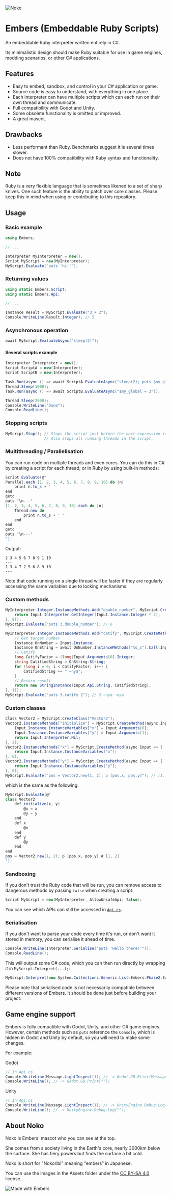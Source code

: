 ![Noko](Assets/Noko.png)

# Embers (Embeddable Ruby Scripts)

An embeddable Ruby interpreter written entirely in C#.

Its minimalistic design should make Ruby suitable for use in game engines, modding scenarios, or other C# applications.

## Features
- Easy to embed, sandbox, and control in your C# application or game.
- Source code is easy to understand, with everything in one place.
- Each interpreter can have multiple scripts which can each run on their own thread and communicate.
- Full compatibility with Godot and Unity.
- Some obsolete functionality is omitted or improved.
- A great mascot.

## Drawbacks
- Less performant than Ruby. Benchmarks suggest it is several times slower.
- Does not have 100% compatibility with Ruby syntax and functionality.

## Note
Ruby is a very flexible language that is sometimes likened to a set of sharp knives. One such feature is the ability to patch over core classes. Please keep this in mind when using or contributing to this repository.

## Usage
### Basic example
```csharp
using Embers;

// ...

Interpreter MyInterpreter = new();
Script MyScript = new(MyInterpreter);
MyScript.Evaluate("puts 'hi!'");
```
### Returning values
```csharp
using static Embers.Script;
using static Embers.Api;

// ...

Instance Result = MyScript.Evaluate("3 + 2");
Console.WriteLine(Result.Integer); // 5
```
### Asynchronous operation
```csharp
await MyScript.EvaluateAsync("sleep(2)");
```

#### Several scripts example
```csharp
Interpreter Interpreter = new();
Script ScriptA = new(Interpreter);
Script ScriptB = new(Interpreter);

Task.Run(async () => await ScriptA.EvaluateAsync("sleep(2); puts $my_global"));
Thread.Sleep(1000);
Task.Run(async () => await ScriptB.EvaluateAsync("$my_global = 3"));

Thread.Sleep(2000);
Console.WriteLine("Done");
Console.ReadLine();
```

### Stopping scripts
```csharp
MyScript.Stop(); // Stops the script just before the next expression is interpreted.
                 // Also stops all running threads in the script.
```

### Multithreading / Parallelisation
You can run code on multiple threads and even cores. You can do this in C# by creating a script for each thread, or in Ruby by using built-in methods:

```csharp
Script.Evaluate(@"
Parallel.each [1, 2, 3, 4, 5, 6, 7, 8, 9, 10] do |n|
    print n.to_s + ' '
end
getc
puts '\n---'
[1, 2, 3, 4, 5, 6, 7, 8, 9, 10].each do |n|
    Thread.new do
        print n.to_s + ' '
    end
end
getc
puts '\n---'
");
```
Output:
```
2 3 4 5 6 7 8 9 1 10
---
1 3 4 7 2 5 6 8 9 10
---
```

Note that code running on a single thread will be faster if they are regularly accessing the same variables due to locking mechanisms.

### Custom methods
```csharp
MyInterpreter.Integer.InstanceMethods.Add("double_number", MyScript.CreateMethod(async Input => {
    return Input.Interpreter.GetInteger(Input.Instance.Integer * 2);
}, 0));
MyScript.Evaluate("puts 3.double_number"); // 6
```
```csharp
MyInterpreter.Integer.InstanceMethods.Add("catify", MyScript.CreateMethod(async Input => {
    // Get target number
    Instance OnNumber = Input.Instance;
    Instance OnString = await OnNumber.InstanceMethods["to_s"].Call(Input.Script, OnNumber);
    // Catify
    long CatifyFactor = (long)Input.Arguments[0].Integer;
    string CatifiedString = OnString.String;
    for (long i = 0; i < CatifyFactor; i++) {
        CatifiedString += " ~nya";
    }
    // Return result
    return new StringInstance(Input.Api.String, CatifiedString);
}, 1));
MyScript.Evaluate("puts 3.catify 2"); // 3 ~nya ~nya
```
### Custom classes
```csharp
Class Vector2 = MyScript.CreateClass("Vector2");
Vector2.InstanceMethods["initialize"] = MyScript.CreateMethod(async Input => {
    Input.Instance.InstanceVariables["x"] = Input.Arguments[0];
    Input.Instance.InstanceVariables["y"] = Input.Arguments[1];
    return Input.Interpreter.Nil;
}, 2);
Vector2.InstanceMethods["x"] = MyScript.CreateMethod(async Input => {
    return Input.Instance.InstanceVariables["x"];
}, 0);
Vector2.InstanceMethods["y"] = MyScript.CreateMethod(async Input => {
    return Input.Instance.InstanceVariables["y"];
}, 0);
MyScript.Evaluate("pos = Vector2.new(1, 2); p [pos.x, pos.y]"); // [1, 2]
```
which is the same as the following:
```csharp
MyScript.Evaluate(@"
class Vector2
    def initialize(x, y)
        @x = x
        @y = y
    end
    def x
        @x
    end
    def y
        @y
    end
end
pos = Vector2.new(1, 2); p [pos.x, pos.y] # [1, 2]
");
```
### Sandboxing
If you don't trust the Ruby code that will be run, you can remove access to dangerous methods by passing `false` when creating a script:
```csharp
Script MyScript = new(MyInterpreter, AllowUnsafeApi: false);
```
You can see which APIs can still be accessed in [`Api.cs`](Source/Embers/Api.cs).

### Serialisation
If you don't want to parse your code every time it's run, or don't want it stored in memory, you can serialise it ahead of time.
```csharp
Console.WriteLine(Interpreter.Serialise("puts 'Hello there!'"));
Console.ReadLine();
```
This will output some C# code, which you can then run directly by wrapping it in `MyScript.Interpret(...);`:
```csharp
MyScript.Interpret(new System.Collections.Generic.List<Embers.Phase2.Expression>() {new Embers.Phase2.MethodCallExpression(new Embers.Phase2.ObjectTokenExpression(new Embers.Phase2.Phase2Token(new DebugLocation(1, 0), Embers.Phase2.Phase2TokenType.LocalVariableOrMethod, "puts", new Embers.Phase1.Phase1Token(new DebugLocation(1, 0), Embers.Phase1.Phase1TokenType.Identifier, "puts", false, false, false))), new System.Collections.Generic.List<Embers.Phase2.Expression>() {new Embers.Phase2.ObjectTokenExpression(new Embers.Phase2.Phase2Token(new DebugLocation(1, 5), Embers.Phase2.Phase2TokenType.String, "Hello there!", new Embers.Phase1.Phase1Token(new DebugLocation(1, 5), Embers.Phase1.Phase1TokenType.String, "Hello there!", true, false, false)))}, null)});
```
Please note that serialised code is not necessarily compatible between different versions of Embers. It should be done just before building your project.

## Game engine support
Embers is fully compatible with Godot, Unity, and other C# game engines. However, certain methods such as `puts` reference the `Console`, which is hidden in Godot and Unity by default, so you will need to make some changes.

For example:

Godot
```csharp
// In Api.cs
Console.WriteLine(Message.LightInspect()); // -> Godot.GD.Print(Message.LightInspect());
Console.WriteLine(); // -> Godot.GD.Print("");
```

Unity
```csharp
// In Api.cs
Console.WriteLine(Message.LightInspect()); // -> UnityEngine.Debug.Log(Message.LightInspect());
Console.WriteLine(); // -> UnityEngine.Debug.Log("");
```

## About Noko
Noko is Embers' mascot who you can see at the top.

She comes from a society living in the Earth's core, nearly 3000km below the surface. She has fiery powers but finds the surface a bit cold.

Noko is short for "Nokoribi" meaning "embers" in Japanese.

You can use the images in the Assets folder under the [CC BY-SA 4.0](https://creativecommons.org/licenses/by-sa/4.0) license.

![Made with Embers](Assets/Made%20with%20Embers%20Mini.png)